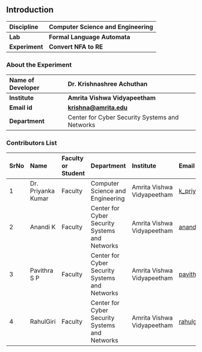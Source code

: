 ## Introduction


<b>Discipline | <b>Computer Science and Engineering
:--|:--|
<b> Lab | <b>Formal Language Automata
<b> Experiment|     <b> Convert NFA to RE

### About the Experiment 


<b>Name of Developer | <b> Dr. Krishnashree Achuthan
:--|:--|
<b> Institute | <b>  Amrita Vishwa Vidyapeetham 
<b> Email id|     <b>    krishna@amrita.edu
<b> Department |   Center for Cyber Security Systems and Networks


### Contributors List

SrNo | Name | Faculty or Student | Department| Institute | Email id
:--|:--|:--|:--|:--|:--|
1 | Dr. Priyanka Kumar | Faculty |Computer Science and Engineering| Amrita Vishwa Vidyapeetham | k_priyanka@cb.amrita.edu	
2 | Anandi K  | Faculty |Center for Cyber Security Systems and Networks | Amrita Vishwa Vidyapeetham | anandik@am.amrita.edu
3 | Pavithra S P  |Faculty | Center for Cyber Security Systems and Networks |Amrita Vishwa Vidyapeetham | pavithrasp@am.amrita.edu
4 |RahulGiri | Faculty | Center for Cyber Security Systems and Networks| Amrita Vishwa Vidyapeetham |rahulgiri@am.amrita.edu	
